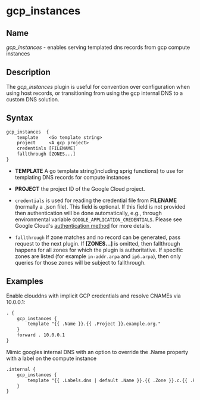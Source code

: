 # gcp_instances

## Name

*gcp_instances* - enables serving templated dns records from gcp compute instances

## Description

The *gcp_instances* plugin is useful for convention over configuration when using host records, or transitioning from using the gcp internal DNS to a custom DNS solution.


## Syntax

~~~ txt
gcp_instances  {
    template    <Go template string>
    project     <A gcp project>
    credentials [FILENAME]
    fallthrough [ZONES...]
}
~~~

*   **TEMPLATE** A go template string(including sprig functions) to use for templating DNS records for compute instances

*   **PROJECT** the project ID of the Google Cloud project.

*   `credentials` is used for reading the credential file from **FILENAME** (normally a .json file).
    This field is optional. If this field is not provided then authentication will be done automatically,
    e.g., through environmental variable `GOOGLE_APPLICATION_CREDENTIALS`. Please see
    Google Cloud's [authentication method](https://cloud.google.com/docs/authentication) for more details.

*   `fallthrough` If zone matches and no record can be generated, pass request to the next plugin.
    If **[ZONES...]** is omitted, then fallthrough happens for all zones for which the plugin is
    authoritative. If specific zones are listed (for example `in-addr.arpa` and `ip6.arpa`), then
    only queries for those zones will be subject to fallthrough.

## Examples

Enable clouddns with implicit GCP credentials and resolve CNAMEs via 10.0.0.1:

~~~ txt
. {
    gcp_instances {
        template "{{ .Name }}.{{ .Project }}.example.org."
    }
    forward . 10.0.0.1
}
~~~

Mimic googles internal DNS with an option to override the .Name property with a label on the compute instance
~~~ txt
.internal {
    gcp_instances {
        template "{{ .Labels.dns | default .Name }}.{{ .Zone }}.c.{{ .Project }}.internal."
    }
}
~~~